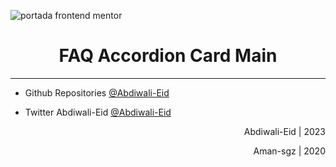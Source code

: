 ![portada frontend mentor](/images/frontend_portada.png)

<h1 align="center">FAQ Accordion Card Main</h1>

<hr>


- Github Repositories [@Abdiwali-Eid](https://github.com/Abdiwali-Eid)




- Twitter Abdiwali-Eid [@Abdiwali-Eid](https://twitter.com/CabdiwaliBashir)  

<div align="right">
    <p>Abdiwali-Eid | 2023</p>

<div align="right">
    <p>Aman-sgz | 2020</p>
</div>
